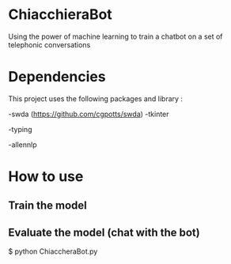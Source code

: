 # ChiacchieraBot
Using the power of machine learning to train a chatbot on a set of telephonic conversations


# Dependencies

This project uses the following packages and library :

-swda (https://github.com/cgpotts/swda)
-tkinter

-typing

-allennlp

# How to use

## Train the model



## Evaluate the model (chat with the bot)

$ python ChiaccheraBot.py
